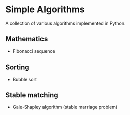 # Simple Algorithms
A collection of various algorithms implemented in Python.

## Mathematics
* Fibonacci sequence

## Sorting
* Bubble sort

## Stable matching
* Gale-Shapley algorithm (stable marriage problem)
